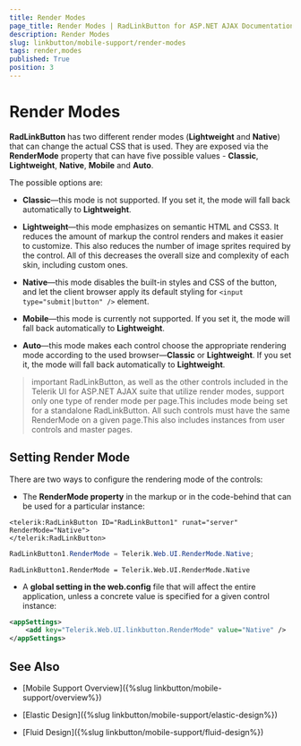 ```yaml
---
title: Render Modes
page_title: Render Modes | RadLinkButton for ASP.NET AJAX Documentation
description: Render Modes
slug: linkbutton/mobile-support/render-modes
tags: render,modes
published: True
position: 3
---
```


# Render Modes

**RadLinkButton** has two different render modes (**Lightweight** and **Native**) that can change the actual CSS that is used. They are exposed via the **RenderMode** property that can have five possible values - **Classic**, **Lightweight**, **Native**, **Mobile** and **Auto**.

The possible options are:

* **Classic**—this mode is not supported. If you set it, the mode will fall back automatically to **Lightweight**.

* **Lightweight**—this mode emphasizes on semantic HTML and CSS3. It reduces the amount of markup the control renders	and makes it easier to customize. This also reduces the number of image sprites required by the control. All of this decreases the overall size and complexity of each skin, including custom ones.

* **Native**—this mode disables the built-in styles and CSS of the button, and let the client browser apply its default styling for `<input type="submit|button" />` element.

* **Mobile**—this mode is currently not supported. If you set it, the mode will fall back automatically to **Lightweight**.

* **Auto**—this mode makes each control choose the appropriate rendering mode according to the used browser—**Classic** or **Lightweight**. If you set it, the mode will fall back automatically to **Lightweight**.

>important RadLinkButton, as well as the other controls included in the Telerik UI for ASP.NET AJAX suite that utilize render modes, support only one type of render mode per page.This includes mode being set for a standalone RadLinkButton. All such controls must have the same RenderMode on a given page.This also includes instances from user controls and master pages.



## Setting Render Mode

There are two ways to configure the rendering mode of the controls:

* The **RenderMode property** in the markup or in the code-behind that can be used for a particular instance:

````ASP.NET
<telerik:RadLinkButton ID="RadLinkButton1" runat="server" RenderMode="Native">
</telerik:RadLinkButton>
````

````C#
RadLinkButton1.RenderMode = Telerik.Web.UI.RenderMode.Native;
````
````VB
RadLinkButton1.RenderMode = Telerik.Web.UI.RenderMode.Native
````

* A **global setting in the web.config** file that will affect the entire application, unless a concrete value is specified for a given control instance:

````XML
<appSettings>
	<add key="Telerik.Web.UI.linkbutton.RenderMode" value="Native" />
</appSettings>
````

## See Also

 * [Mobile Support Overview]({%slug linkbutton/mobile-support/overview%})

 * [Elastic Design]({%slug linkbutton/mobile-support/elastic-design%})

 * [Fluid Design]({%slug linkbutton/mobile-support/fluid-design%})
